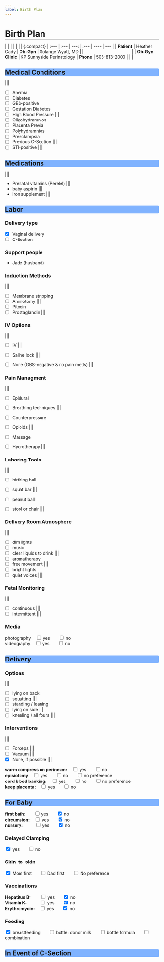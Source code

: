 ```yaml
---
label: Birth Plan
---
```


<style>
  h1 {
    border-bottom: 2px solid #cecece;
    margin-bottom: 10px;
  }
  h2 {
    margin-top: 30px;
    margin-bottom: 0;
    background-color: #80b3ff;
    border-radius: 4px;
  }
  h2 > span {
    color: #e6e6e6;
  }
</style>

# Birth Plan
|      |      |      |      |      |     | {.compact}
| :--- | :--- | ---: | :--- | ---- | --- |
| **Patient** | Heather Cady | **Ob-Gyn** | Solange Wyatt, MD               | | &nbsp;&nbsp;&nbsp;&nbsp;&nbsp;&nbsp;&nbsp;&nbsp;&nbsp;&nbsp;&nbsp;&nbsp;&nbsp;&nbsp;&nbsp;&nbsp;&nbsp;&nbsp;&nbsp;&nbsp;&nbsp;&nbsp;&nbsp;&nbsp;&nbsp;&nbsp;&nbsp;&nbsp;&nbsp;&nbsp;&nbsp;&nbsp;&nbsp;&nbsp;&nbsp;&nbsp;&nbsp;&nbsp; |
| **Ob-Gyn Clinic** | KP Sunnyside Perinatology | **Phone** | 503-813-2000  | | |


## Medical Conditions
||| &nbsp;  
- [ ] Anemia
- [ ] Diabetes
- [ ] GBS-positive
- [ ] Gestation Diabetes
- [ ] High Blood Pressure
|||  &nbsp;  
- [ ] Oligohydramnios
- [ ] Placenta Previa
- [ ] Polyhydramnios
- [ ] Preeclampsia
- [ ] Previous C-Section
|||  &nbsp;  
- [ ] STI-positive
|||

## Medications
||| &nbsp;  
- Prenatal vitamins (Perelel)
||| &nbsp;  
- baby aspirin
||| &nbsp;  
- iron supplement
|||

## Labor
### Delivery type
- [x] Vaginal delivery
- [ ] C-Section  

### Support people
- Jade (husband)

### Induction Methods
||| &nbsp;  
- [ ] Membrane stripping
- [ ] Amniotomy
||| &nbsp;  
- [ ] Pitocin
- [ ] Prostaglandin
|||  

### IV Options
||| &nbsp;  
- [ ] IV
||| &nbsp;  
- [ ] Saline lock
||| &nbsp;  
- [ ] None (GBS-negative & no pain meds)
|||  


### Pain Managment
||| &nbsp;  
- [ ] Epidural
- [ ] Breathing techniques
||| &nbsp;  
- [ ] Counterpressure
- [ ] Opioids
||| &nbsp;  
- [ ] Massage
- [ ] Hydrotherapy
|||  


### Laboring Tools
||| &nbsp;
- [ ] birthing ball
- [ ] squat bar
||| &nbsp;
- [ ] peanut ball
- [ ] stool or chair
|||  


### Delivery Room Atmosphere
||| &nbsp;
- [ ] dim lights
- [ ] music
- [ ] clear liquids to drink
||| &nbsp;
- [ ] aromatherapy
- [ ] free movement
||| &nbsp;
- [ ] bright lights
- [ ] quiet voices
|||  

### Fetal Monitoring
||| &nbsp;
- [ ] continuous
||| &nbsp;
- [ ] intermittent
|||  

### Media
photography &nbsp;&nbsp; <input type="checkbox"> yes &nbsp;&nbsp;&nbsp;&nbsp;&nbsp; <input type="checkbox"> no  
videography &nbsp;&nbsp; <input type="checkbox"> yes &nbsp;&nbsp;&nbsp;&nbsp;&nbsp; <input type="checkbox"> no


## Delivery
### Options
||| &nbsp;  
- [ ] lying on back
- [ ] squatting
||| &nbsp;  
- [ ] standing / leaning
- [ ] lying on side
||| &nbsp;  
- [ ] kneeling / all fours
|||

### Interventions
||| &nbsp; 
- [ ] Forceps
||| &nbsp; 
- [ ] Vacuum
||| &nbsp; 
- [x] None, if possible
|||  

**warm compress on perineum:** &nbsp;&nbsp; <input type="checkbox"> yes &nbsp;&nbsp;&nbsp;&nbsp;&nbsp; <input type="checkbox"> no  
**episiotomy** &nbsp;&nbsp; <input type="checkbox"> yes &nbsp;&nbsp;&nbsp;&nbsp;&nbsp; <input type="checkbox"> no &nbsp;&nbsp;&nbsp;&nbsp;&nbsp; <input type="checkbox"> no preference  
**cord blood banking:** &nbsp;&nbsp; <input type="checkbox"> yes &nbsp;&nbsp;&nbsp;&nbsp;&nbsp; <input type="checkbox"> no  &nbsp;&nbsp;&nbsp;&nbsp;&nbsp; <input type="checkbox"> no preference  
**keep placenta:** &nbsp;&nbsp; <input type="checkbox"> yes &nbsp;&nbsp;&nbsp;&nbsp;&nbsp; <input type="checkbox"> no  

## For Baby
**first bath:** &nbsp;&nbsp;&nbsp;&nbsp;&nbsp; <input type="checkbox"> yes &nbsp;&nbsp;&nbsp;&nbsp;&nbsp; <input type="checkbox" checked> no  
**circumsion:** &nbsp;&nbsp; <input type="checkbox"> yes &nbsp;&nbsp;&nbsp;&nbsp;&nbsp; <input type="checkbox" checked> no  
**nursery:** &nbsp;&nbsp;&nbsp;&nbsp;&nbsp;&nbsp;&nbsp;&nbsp; <input type="checkbox"> yes &nbsp;&nbsp;&nbsp;&nbsp;&nbsp; <input type="checkbox" checked> no  

### Delayed Clamping
<input type="checkbox" checked> yes &nbsp;&nbsp;&nbsp;&nbsp;&nbsp; <input type="checkbox"> no  

### Skin-to-skin
<input type="checkbox" checked> Mom first &nbsp;&nbsp;&nbsp;&nbsp;&nbsp; <input type="checkbox"> Dad first &nbsp;&nbsp;&nbsp;&nbsp;&nbsp; <input type="checkbox"> No preference

### Vaccinations
**Hepatitus B:** &nbsp;&nbsp;&nbsp;&nbsp;&nbsp;&nbsp;                   <input type="checkbox"> yes &nbsp;&nbsp;&nbsp;&nbsp;&nbsp; <input type="checkbox" checked> no  
**Vitamin K:** &nbsp;&nbsp;&nbsp;&nbsp;&nbsp;&nbsp;&nbsp;&nbsp;&nbsp;   <input type="checkbox"> yes &nbsp;&nbsp;&nbsp;&nbsp;&nbsp; <input type="checkbox" checked> no  
**Erythromycin:** &nbsp;&nbsp;                                          <input type="checkbox"> yes &nbsp;&nbsp;&nbsp;&nbsp;&nbsp; <input type="checkbox" checked> no  

### Feeding
<input type="checkbox" checked> breastfeeding  &nbsp;&nbsp;&nbsp;&nbsp;&nbsp; <input type="checkbox"> bottle: donor milk &nbsp;&nbsp;&nbsp;&nbsp;&nbsp;
<input type="checkbox"> bottle formula &nbsp;&nbsp;&nbsp;&nbsp;&nbsp; <input type="checkbox"> combination 


## In Event of C-Section
